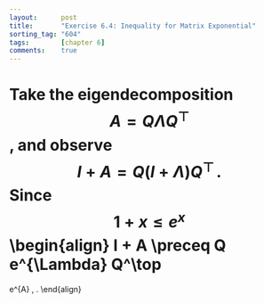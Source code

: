 ```yaml
---
layout:      post
title:       "Exercise 6.4: Inequality for Matrix Exponential"
sorting_tag: "604"
tags:        [chapter 6]
comments:    true
---
```


Take the eigendecomposition $$A = Q \Lambda Q^\top$$, and observe
$$I + A = Q (I + \Lambda) Q^\top \, .$$ Since $$1 + x \leq e^x$$
\begin{align}
  I + A
  \preceq
  Q e^{\Lambda} Q^\top
  =
  e^{A}
  \, .
\end{align}
